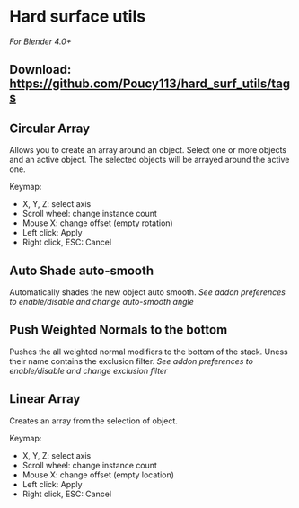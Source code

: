 # Hard surface utils
*For Blender 4.0+*

## Download: https://github.com/Poucy113/hard_surf_utils/tags

## Circular Array
Allows you to create an array around an object. Select one or more objects and an active object. The selected objects will be arrayed around the active one.

Keymap:
- X, Y, Z: select axis
- Scroll wheel: change instance count
- Mouse X: change offset (empty rotation)
- Left click: Apply
- Right click, ESC: Cancel

## Auto Shade auto-smooth
Automatically shades the new object auto smooth.
*See addon preferences to enable/disable and change auto-smooth angle*

## Push Weighted Normals to the bottom
Pushes the all weighted normal modifiers to the bottom of the stack. Uness their name contains the exclusion filter.
*See addon preferences to enable/disable and change exclusion filter*

## Linear Array
Creates an array from the selection of object.

Keymap:
- X, Y, Z: select axis
- Scroll wheel: change instance count
- Mouse X: change offset (empty location)
- Left click: Apply
- Right click, ESC: Cancel
